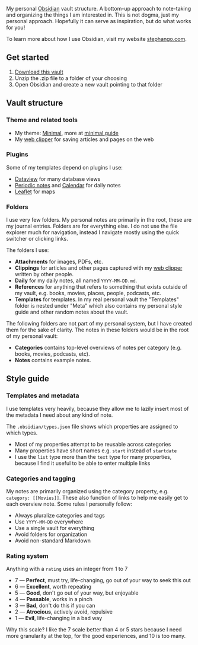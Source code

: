 My personal [Obsidian](https://obsidian.md/) vault structure. A bottom-up approach to note-taking and organizing the things I am interested in. This is not dogma, just my personal approach. Hopefully it can serve as inspiration, but do what works for you!

To learn more about how I use Obsidian, visit my website [stephango.com](https://stephango.com/topics/obsidian/).

## Get started

1. [Download this vault](https://github.com/kepano/kepano-obsidian/archive/refs/heads/main.zip)
2. Unzip the .zip file to a folder of your choosing
3. Open Obsidian and create a new vault pointing to that folder

## Vault structure

### Theme and related tools

- My theme: [Minimal](https://github.com/kepano/obsidian-minimal), more at [minimal.guide](https://minimal.guide)
- My [web clipper](https://stephango.com/obsidian-web-clipper) for saving articles and pages on the web

### Plugins

Some of my templates depend on plugins I use:

- [Dataview](https://github.com/blacksmithgu/obsidian-dataview) for many database views
- [Periodic notes](https://github.com/liamcain/obsidian-periodic-notes) and [Calendar](https://github.com/liamcain/obsidian-calendar-plugin) for daily notes
- [Leaflet](https://github.com/javalent/obsidian-leaflet) for maps

### Folders

I use very few folders. My personal notes are primarily in the root, these are my journal entries. Folders are for everything else. I do not use the file explorer much for navigation, instead I navigate mostly using the quick switcher or clicking links.

The folders I use:

- **Attachments** for images, PDFs, etc.
- **Clippings** for articles and other pages captured with my [web clipper](https://stephango.com/obsidian-web-clipper) written by other people.
- **Daily** for my daily notes, all named `YYYY-MM-DD.md`.
- **References** for anything that refers to something that exists outside of my vault, e.g. books, movies, places, people, podcasts, etc.
- **Templates** for templates. In my real personal vault the "Templates" folder is nested under "Meta" which also contains my personal style guide and other random notes about the vault.

The following folders are not part of my personal system, but I have created them for the sake of clarity. The notes in these folders would be in the root of my personal vault:

- **Categories** contains top-level overviews of notes per category (e.g. books, movies, podcasts, etc).
- **Notes** contains example notes.

## Style guide
### Templates and metadata

I use templates very heavily, because they allow me to lazily insert most of the metadata I need about any kind of note.

The `.obsidian/types.json` file shows which properties are assigned to which types. 

- Most of my properties attempt to be reusable across categories
- Many properties have short names e.g. `start` instead of `startdate`
- I use the `list` type more than the `text` type for many properties, because I find it useful to be able to enter multiple links

### Categories and tagging

My notes are primarily organized using the category property, e.g. `category: [[Movies]]`. These also function of links to help me easily get to each overview note. Some rules I personally follow:

- Always pluralize categories and tags
- Use `YYYY-MM-DD` everywhere
- Use a single vault for everything
- Avoid folders for organization
- Avoid non-standard Markdown

### Rating system

Anything with a `rating` uses an integer from 1 to 7

  - 7 — **Perfect**, must try, life-changing, go out of your way to seek this out
  - 6 — **Excellent**, worth repeating
  - 5 — **Good**, don't go out of your way, but enjoyable
  - 4 — **Passable**, works in a pinch
  - 3 — **Bad**, don't do this if you can
  - 2 — **Atrocious**, actively avoid, repulsive
  - 1 — **Evil**, life-changing in a bad way

Why this scale? I like the 7 scale better than 4 or 5 stars because I need more granularity at the top, for the good experiences, and 10 is too many.